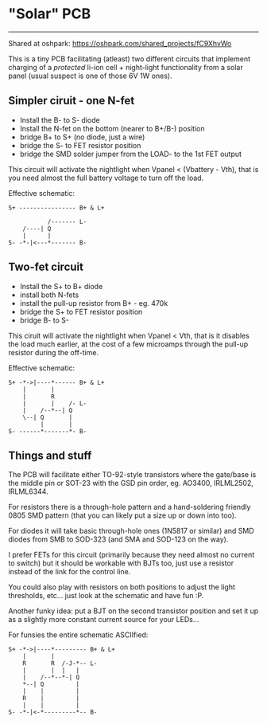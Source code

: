 # "Solar" PCB
--------------

Shared at oshpark:
https://oshpark.com/shared_projects/fC9XhvWo

This is a tiny PCB facilitating (atleast) two different circuits
that implement charging of a *protected* li-ion cell + night-light
functionality from a solar panel (usual suspect is one of those
6V 1W ones).

## Simpler ciruit - one N-fet ##
- Install the B- to S- diode
- Install the N-fet on the bottom (nearer to B+/B-) position
- bridge B+ to S+ (no diode, just a wire)
- bridge the S- to FET resistor position
- bridge the SMD solder jumper from the LOAD- to the 1st FET output

This circuit will activate the nightlight when Vpanel < (Vbattery - Vth),
that is you need almost the full battery voltage to turn off the load.

Effective schematic:

    S+ ---------------- B+ & L+
    
               /------- L-
        /----| Q
        |      |
    S- -*-|<---*------- B-


## Two-fet circuit ##
- Install the S+ to B+ diode
- install both N-fets
- install the pull-up resistor from B+ - eg. 470k
- bridge the S+ to FET resistor position
- bridge B- to S-

This ciruit will activate the nightlight when Vpanel < Vth, that is
it disables the load much earlier, at the cost of a few microamps
through the pull-up resistor during the off-time.

Effective schematic:

    S+ -*->|----*------ B+ & L+
        |       |
        |       R
        |       |    /- L-
        |    /--*--| Q
        \--| Q       |
             |       |
    S- ------*-------*- B- 


## Things and stuff ##

The PCB will facilitate either TO-92-style transistors where
the gate/base is the middle pin or SOT-23 with the GSD
pin order, eg. AO3400, IRLML2502, IRLML6344. 

For resistors there is a through-hole pattern and a
hand-soldering friendly 0805 SMD pattern (that you can
likely put a size up or down into too).

For diodes it will take basic through-hole ones (1N5817 or similar)
and SMD diodes from SMB to SOD-323 (and SMA and SOD-123 on the way).

I prefer FETs for this circuit (primarily because they need almost
no current to switch) but it should be workable with BJTs too,
just use a resistor instead of the link for the control line.

You could also play with resistors on both positions to adjust 
the light thresholds, etc... just look at the schematic
and have fun :P.

Another funky idea: put a BJT on the second transistor position
and set it up as a slightly more constant current source for
your LEDs...

For funsies the entire schematic ASCIIfied:

    S+ -*->|----*--------- B+ & L+
        |       |
        R       R  /-J-*-- L-
        |       |  |   |
        |    /--*--*-| Q
        *--| Q         |
        |    |         |
        R    |         |
        |    |         |
    S- -*-|<-*---------*-- B-

